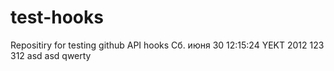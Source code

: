 test-hooks
==========

Repositiry for testing github API hooks
Сб. июня 30 12:15:24 YEKT 2012
123
312
asd
asd
qwerty
